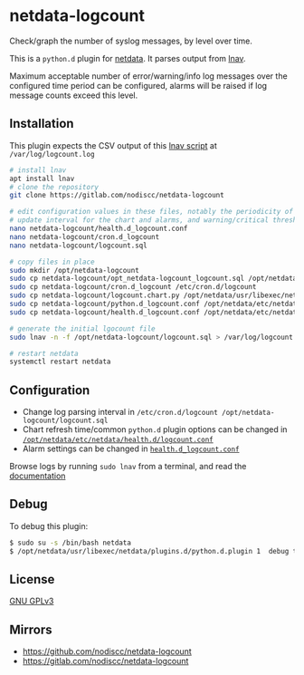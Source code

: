 # netdata-logcount

Check/graph the number of syslog messages, by level over time.

<!-- TODO SCREENSHOT ![](https://i.imgur.com/ebD2MTW.png) -->

This is a `python.d` plugin for [netdata](https://my-netdata.io/). It parses output from [lnav](https://lnav.org/).

Maximum acceptable number of error/warning/info log messages over the configured time period can be configured, alarms will be raised if log message counts exceed this level.


## Installation

This plugin expects the CSV output of this [lnav script](logcount.sql) at `/var/log/logcount.log`

```bash
# install lnav
apt install lnav
# clone the repository
git clone https://gitlab.com/nodiscc/netdata-logcount

# edit configuration values in these files, notably the periodicity of logcount file generation,
# update interval for the chart and alarms, and warning/critical thresholds for number of log messages
nano netdata-logcount/health.d_logcount.conf
nano netdata-logcount/cron.d_logcount
nano netdata-logcount/logcount.sql

# copy files in place
sudo mkdir /opt/netdata-logcount
sudo cp netdata-logcount/opt_netdata-logcount_logcount.sql /opt/netdata-logcount/logcount.sql
sudo cp netdata-logcount/cron.d_logcount /etc/cron.d/logcount
sudo cp netdata-logcount/logcount.chart.py /opt/netdata/usr/libexec/netdata/python.d/
sudo cp netdata-logcount/python.d_logcount.conf /opt/netdata/etc/netdata/python.d/
sudo cp netdata-logcount/health.d_logcount.conf /opt/netdata/etc/netdata/health.d/logcount.conf

# generate the initial lgocount file
sudo lnav -n -f /opt/netdata-logcount/logcount.sql > /var/log/logcount.log

# restart netdata
systemctl restart netdata

```

## Configuration

- Change log parsing interval in `/etc/cron.d/logcount /opt/netdata-logcount/logcount.sql`
- Chart refresh time/common `python.d` plugin options can be changed in [`/opt/netdata/etc/netdata/health.d/logcount.conf`](python.d_logcount.conf)
- Alarm settings can be changed in [`health.d_logcount.conf`](health.d_logcount.conf)

Browse logs by running `sudo lnav` from a terminal, and read the [documentation](https://lnav.readthedocs.io/en/latest/)


## Debug

To debug this plugin:

```bash
$ sudo su -s /bin/bash netdata
$ /opt/netdata/usr/libexec/netdata/plugins.d/python.d.plugin 1  debug trace logcount
```


## License

[GNU GPLv3](LICENSE)

## Mirrors

- https://github.com/nodiscc/netdata-logcount
- https://gitlab.com/nodiscc/netdata-logcount

